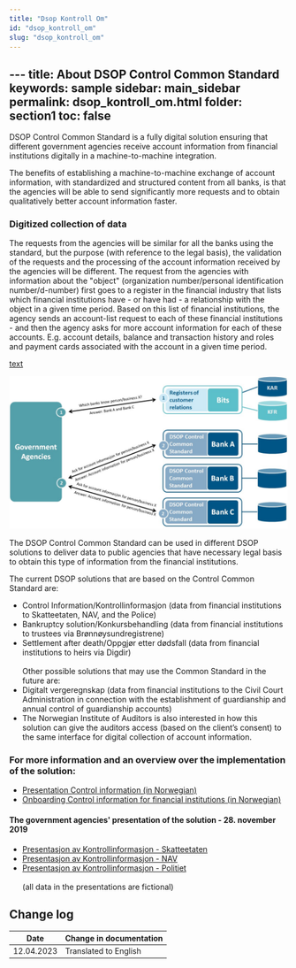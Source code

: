```yaml
---
title: "Dsop Kontroll Om"
id: "dsop_kontroll_om"
slug: "dsop_kontroll_om"
---
```


﻿---
title: About DSOP Control Common Standard
keywords: sample
sidebar: main_sidebar
permalink: dsop_kontroll_om.html
folder: section1
toc: false
---

DSOP Control Common Standard is a fully digital solution ensuring that different government agencies receive account 
information from financial institutions digitally in a machine-to-machine integration.

The benefits of establishing a machine-to-machine exchange of account information, with standardized and structured 
content from all banks, is that the agencies will be able to send significantly more requests and 
to obtain qualitatively better account information faster. 

### Digitized collection of data
The requests from the agencies will be similar for all the banks using the standard, but the purpose (with reference to 
the legal basis), the validation of the requests and 
the processing of the account information received by the agencies will be different. The request from the agencies with 
information about the "object" (organization number/personal identification number/d-number) first goes to a register in 
the financial industry that lists which financial institutions have - or have had - a relationship with the object in a 
given time period. Based on this list of financial institutions, the agency sends an account-list request to each of these
financial institutions - and then the agency asks for more account information for each of these accounts. E.g. account 
details, balance and transaction history and roles and payment cards associated with the account in a given time period.

[text](dsop_kontroll_om.md)

[![alt text](images/dsop_control_flow.jpg "Kontrollinformasjon")](images/dsop_control_flow.jpg)

The DSOP Control Common Standard can be used in different DSOP solutions to deliver data to public agencies that have 
necessary legal basis to obtain this type of information from the financial institutions.

The current DSOP solutions that are based on the Control Common Standard are:
-	Control Information/Kontrollinformasjon (data from financial institutions to Skatteetaten, NAV, and the Police)
-	Bankruptcy solution/Konkursbehandling (data from financial institutions to trustees via Brønnøysundregistrene)
-	Settlement after death/Oppgjør etter dødsfall (data from financial institutions to heirs via Digdir)
<br><br> 
Other possible solutions that may use the Common Standard in the future are:
-	Digitalt vergeregnskap (data from financial institutions to the Civil Court Administration in connection with the 
establishment of guardianship and annual control of guardianship accounts)
-	The Norwegian Institute of Auditors is also interested in how this solution can give the auditors access (based on 
the client’s consent) to the same interface for digital collection of account information.


### For more information and an overview over the implementation of the solution:
* [Presentation Control information (in Norwegian)](assets/presentasjon_kontroll.pdf)
* [Onboarding Control information for financial institutions (in Norwegian)](https://dokumentasjon.dsop.no/dsop_kontroll_onboarding_datakilde.html)

#### The government agencies' presentation of the solution - 28. november 2019
* [Presentasjon av Kontrollinformasjon - Skatteetaten](assets/Skatteetaten_kontrollinformasjon.pdf)
* [Presentasjon av Kontrollinformasjon - NAV](assets/NAV_kontrollinformasjon.pdf)
* [Presentasjon av Kontrollinformasjon - Politiet](assets/Politiet_kontrollinformasjon.pdf)
<br><br>(all data in the presentations are fictional)


## Change log


| Date         | Change in documentation   |
|-------------| ------------------------|
| 12.04.2023 | Translated to English | 
